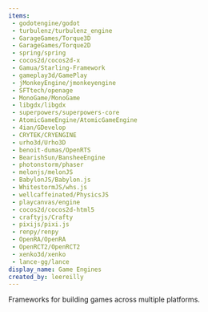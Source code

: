 ```yaml
---
items:
 - godotengine/godot
 - turbulenz/turbulenz_engine
 - GarageGames/Torque3D
 - GarageGames/Torque2D
 - spring/spring
 - cocos2d/cocos2d-x
 - Gamua/Starling-Framework
 - gameplay3d/GamePlay
 - jMonkeyEngine/jmonkeyengine
 - SFTtech/openage
 - MonoGame/MonoGame
 - libgdx/libgdx
 - superpowers/superpowers-core
 - AtomicGameEngine/AtomicGameEngine
 - 4ian/GDevelop
 - CRYTEK/CRYENGINE
 - urho3d/Urho3D
 - benoit-dumas/OpenRTS
 - BearishSun/BansheeEngine
 - photonstorm/phaser
 - melonjs/melonJS
 - BabylonJS/Babylon.js
 - WhitestormJS/whs.js
 - wellcaffeinated/PhysicsJS
 - playcanvas/engine
 - cocos2d/cocos2d-html5
 - craftyjs/Crafty
 - pixijs/pixi.js
 - renpy/renpy
 - OpenRA/OpenRA
 - OpenRCT2/OpenRCT2
 - xenko3d/xenko
 - lance-gg/lance
display_name: Game Engines
created_by: leereilly
---
```

Frameworks for building games across multiple platforms.
